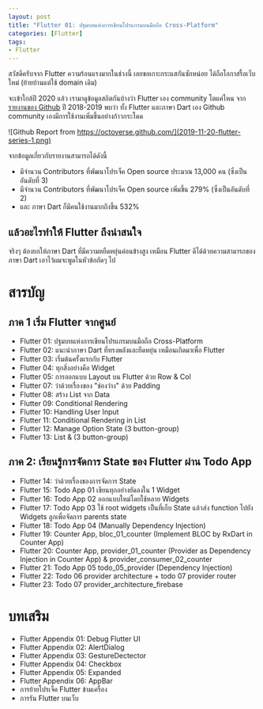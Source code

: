 ```yaml
---
layout: post
title: "Flutter 01: ปฐมบทแห่งการเขียนโปรแกรมบนมือถือ Cross-Platform"
categories: [Flutter]
tags:	
- Flutter
---
```


สวัสดีครับจาก Flutter ความร้อนแรงมากในช่วงนี้ เลยขอเกาะกระแสกันซักหน่อย ได้ถือโอกาสรื้อเว็บใหม่ (ย้ายบ้านแต่ใช้ domain เดิม)

จะเข้าใกล้ปี 2020 แล้ว เรามาดูข้อมูลสถิตกันบ้างว่า Flutter เอง community โตแค่ไหน จาก [รายงานของ Github](https://octoverse.github.com/) ปี 2018-2019 พบว่า ทั้ง Flutter และภาษา Dart เอง Github community เองมีการใช้งานเพิ่มขึ้นอย่างก้าวกระโดด

![Github Report from https://octoverse.github.com/](2019-11-20-flutter-series-1.png)

จากข้อมูลเกี่ยวกับรายงานสามารถได้ดังนี้

- มีจำนวน Contributors ที่พัฒนาโปรเจ็ค Open source ประมาณ 13,000 คน (ซึ่งเป็นอันดับที่ 3)
- มีจำนวน Contributors ที่พัฒนาโปรเจ็ค Open source เพิ่มขึ้น 279% (ซึ่งเป็นอันดับที่ 2)
- และ ภาษา Dart ก็มีคนใช้งานมากถึงขึ้น 532% 

## แล้วอะไรทำให้ Flutter ถึงน่าสนใจ

จริงๆ ต้องยกให้ภาษา Dart ที่มีความหยืดหยุ่นค่อนข้างสูง เหมือน Flutter ดีได้ด้วยความสามารถของภาษา Dart เอาไว้ผมจะพูดในหัวข้อถัดๆ ไป


# สารบัญ 

## ภาค 1 เริ่ม Flutter จากศูนย์
- Flutter 01: ปฐมบทแห่งการเขียนโปรแกรมบนมือถือ Cross-Platform
- Flutter 02: แนะนำภาษา Dart ที่ทรงพลังและยืดหยุ่น เหมือนเกิดมาเพื่อ Flutter
- Flutter 03: เริ่มต้นครั้งแรกกับ Flutter
- Flutter 04: ทุกสิ่งอย่างคือ Widget 
- Flutter 05: การออกแบบ Layout บน Flutter ด้วย Row & Col
- Flutter 07: ว่าด้วยเรื่องของ "ช่องว่าง" ด้วย Padding
- Flutter 08: สร้าง List จาก Data
- Flutter 09: Conditional Rendering
- Flutter 10: Handling User Input
- Flutter 11: Conditional Rendering in List
- Flutter 12: Manage Option State (3 button-group)
- Flutter 13: List & (3 button-group)

## ภาค 2: เรียนรู้การจัดการ State ของ Flutter ผ่าน Todo App
- Flutter 14: ว่าด้วยเรื่องของการจัดการ State
- Flutter 15: Todo App 01 เขียนทุกอย่างยัดลงใน 1 Widget
- Flutter 16: Todo App 02 ออกแบบใหม่โดยใช้หลาย Widgets
- Flutter 17: Todo App 03 ใช้ root widgets เป็นที่เก็บ State แล้วส่ง function ไปยัง Widgets ลูกเพื่อจัดการ parents state
- Flutter 18: Todo App 04 (Manually Dependency Injection)
- Flutter 19: Counter App, bloc_01_counter (Implement BLOC by RxDart in Counter App)
- Flutter 20: Counter App, provider_01_counter (Provider as Dependency Injection in Counter App) & provider_consumer_02_counter
- Flutter 21: Todo App 05 todo_05_provider (Dependency Injection)
- Flutter 22: Todo 06 provider architecture + todo 07 provider router
- Flutter 23: Todo 07 provider_architecture_firebase


# บทเสริม
- Flutter Appendix 01: Debug Flutter UI
- Flutter Appendix 02: AlertDialog
- Flutter Appendix 03: GestureDectector
- Flutter Appendix 04: Checkbox
- Flutter Appendix 05: Expanded
- Flutter Appendix 06: AppBar
- การย้ายโปรเจ็ค Flutter ข้ามเครื่อง
- การรัน Flutter บนเว็บ